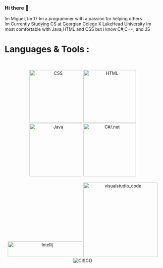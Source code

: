 ### Hi there 👋 
<div>
Im Miguel, Im 17
Im a programmer with a passion for helping others <br>
Im Currently Studying CS at Georgian Colege X LakeHead University 
Im most comfortable with Java,HTML and CSS but i know C#,C++, and JS
</div>



# Languages & Tools :
<br>
<p align="center">

<img src="https://github.com/MiguelAndr05/MiguelAndr05/assets/100388017/ad6061db-8ebc-4f4c-ac76-538584538604" alt="CSS"  width="170">
<img src="https://github.com/MiguelAndr05/MiguelAndr05/assets/100388017/57ce7a89-2c2a-4555-97bf-82dd24ff23ed" alt="HTML"  width="170">
<img src="https://github.com/MiguelAndr05/MiguelAndr05/assets/100388017/20c83300-25cb-455b-9f34-4f3c2eb450ee" alt="Java"  width="170">
<img src="https://github.com/MiguelAndr05/MiguelAndr05/assets/100388017/9442e2ec-6d98-4395-8da7-f6b22fcf5e8b" alt="C#/.net" width="170">
<br>
<br>
<img src="https://github.com/Xx-Ashutosh-xX/Xx-Ashutosh-xX/blob/master/assets/icons/intellij.png" alt="Intellij" width="240" height="50">
<img src="https://github.com/Xx-Ashutosh-xX/Xx-Ashutosh-xX/blob/master/assets/icons/visualstudio_code.png" alt="visualstudio_code" width="240" hight="50">
<img src="https://github.com/MiguelAndr05/MiguelAndr05/assets/100388017/7701fada-0fd5-4ac3-9bef-0700dba43fb5" alt="CISCO">

</p>
